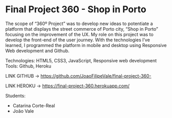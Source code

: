 # Final Project 360 - Shop in Porto

The scope of “360º Project” was to develop new ideas to potentiate a platform that displays the street commerce of Porto city, “Shop in Porto” focusing on the improvement of the UX. My role on this project was to develop the front-end of the user journey. With the technologies I’ve learned, I programmed the platform in mobile and desktop using Responsive Web development and Github.

Technologies: HTML5, CSS3, JavaScript, Responsive web development 
Tools: Github, Heroku


LINK GITHUB -> https://github.com/JoaoFilipeVale/final-project-360- 

LINK HEROKU -> https://final-project-360.herokuapp.com/


Students:
- Catarina Corte-Real 
- João Vale

